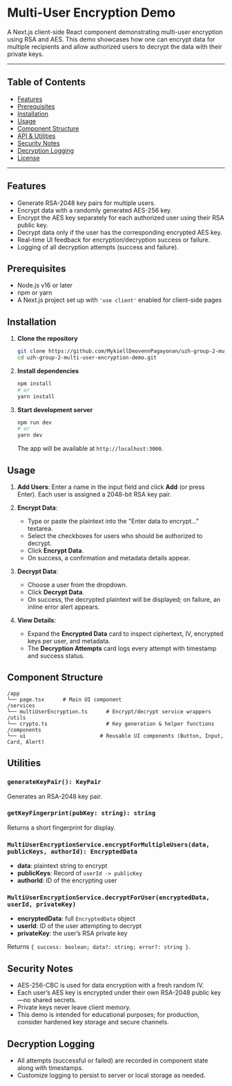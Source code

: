 # Multi-User Encryption Demo

A Next.js client-side React component demonstrating multi-user encryption using RSA and AES. This demo showcases how one can encrypt data for multiple recipients and allow authorized users to decrypt the data with their private keys.

---

## Table of Contents

* [Features](#features)
* [Prerequisites](#prerequisites)
* [Installation](#installation)
* [Usage](#usage)
* [Component Structure](#component-structure)
* [API & Utilities](#api--utilities)
* [Security Notes](#security-notes)
* [Decryption Logging](#decryption-logging)
* [License](#license)

---

## Features

* Generate RSA-2048 key pairs for multiple users.
* Encrypt data with a randomly generated AES-256 key.
* Encrypt the AES key separately for each authorized user using their RSA public key.
* Decrypt data only if the user has the corresponding encrypted AES key.
* Real-time UI feedback for encryption/decryption success or failure.
* Logging of all decryption attempts (success and failure).

## Prerequisites

* Node.js v16 or later
* npm or yarn
* A Next.js project set up with `'use client'` enabled for client-side pages

## Installation

1. **Clone the repository**

   ```bash
   git clone https://github.com/MykiellDeovennPagayonan/uzh-group-2-multi-user-encryption-demo.git
   cd uzh-group-2-multi-user-encryption-demo.git
   ```

2. **Install dependencies**

   ```bash
   npm install
   # or
   yarn install
   ```

3. **Start development server**

   ```bash
   npm run dev
   # or
   yarn dev
   ```

   The app will be available at `http://localhost:3000`.

## Usage

1. **Add Users**: Enter a name in the input field and click **Add** (or press Enter). Each user is assigned a 2048-bit RSA key pair.
2. **Encrypt Data**:

   * Type or paste the plaintext into the "Enter data to encrypt..." textarea.
   * Select the checkboxes for users who should be authorized to decrypt.
   * Click **Encrypt Data**.
   * On success, a confirmation and metadata details appear.
3. **Decrypt Data**:

   * Choose a user from the dropdown.
   * Click **Decrypt Data**.
   * On success, the decrypted plaintext will be displayed; on failure, an inline error alert appears.
4. **View Details**:

   * Expand the **Encrypted Data** card to inspect ciphertext, IV, encrypted keys per user, and metadata.
   * The **Decryption Attempts** card logs every attempt with timestamp and success status.

## Component Structure

```
/app
└── page.tsx      # Main UI component
/services
└── multiUserEncryption.ts      # Encrypt/decrypt service wrappers
/utils
└── crypto.ts                   # Key generation & helper functions
/components
└── ui                        # Reusable UI components (Button, Input, Card, Alert)
```

## Utilities

### `generateKeyPair(): KeyPair`

Generates an RSA-2048 key pair.

### `getKeyFingerprint(pubKey: string): string`

Returns a short fingerprint for display.

### `MultiUserEncryptionService.encryptForMultipleUsers(data, publicKeys, authorId): EncryptedData`

* **data**: plaintext string to encrypt
* **publicKeys**: Record of `userId -> publicKey`
* **authorId**: ID of the encrypting user

### `MultiUserEncryptionService.decryptForUser(encryptedData, userId, privateKey)`

* **encryptedData**: full `EncryptedData` object
* **userId**: ID of the user attempting to decrypt
* **privateKey**: the user’s RSA private key

Returns `{ success: boolean; data?: string; error?: string }`.

## Security Notes

* AES-256-CBC is used for data encryption with a fresh random IV.
* Each user’s AES key is encrypted under their own RSA-2048 public key—no shared secrets.
* Private keys never leave client memory.
* This demo is intended for educational purposes; for production, consider hardened key storage and secure channels.

## Decryption Logging

* All attempts (successful or failed) are recorded in component state along with timestamps.
* Customize logging to persist to server or local storage as needed.